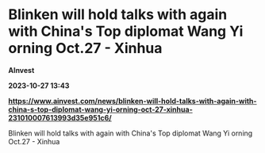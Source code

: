 # Blinken will hold talks with again with China's Top diplomat Wang Yi orning Oct.27 - Xinhua
**AInvest**

**2023-10-27 13:43**

**https://www.ainvest.com/news/blinken-will-hold-talks-with-again-with-china-s-top-diplomat-wang-yi-orning-oct-27-xinhua-231010007613993d35e951c6/**

Blinken will hold talks with again with China's Top diplomat Wang Yi orning Oct.27 - Xinhua